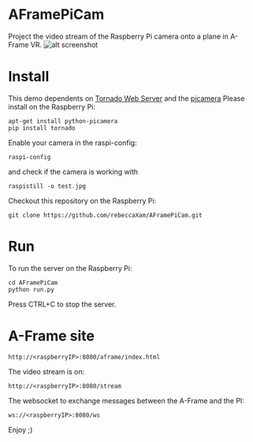 # AFramePiCam
Project the video stream of the Raspberry Pi camera onto a plane in A-Frame VR.
![alt screenshot](https://raw.githubusercontent.com/rebeccaXam/AFramePiCam/master/Screenshot_20170823-103329.png)

# Install
This demo dependents on [Tornado Web Server](http://www.tornadoweb.org/en/stable/) and the [picamera](http://picamera.readthedocs.io/en/release-1.13/)
Please install on the Raspberry Pi:
```
apt-get install python-picamera
pip install tornado
```
Enable your camera in the raspi-config:
```
raspi-config
```
and check if the camera is working with
```
raspistill -o test.jpg
```
Checkout this repository on the Raspberry Pi:
```
git clone https://github.com/rebeccaXam/AFramePiCam.git
```

# Run
To run the server on the Raspberry Pi:
```
cd AFramePiCam
python run.py
```
Press CTRL+C to stop the server.

# A-Frame site
```
http://<raspberryIP>:8080/aframe/index.html
```
The video stream is on:
```
http://<raspberryIP>:8080/stream
```
The websocket to exchange messages between the A-Frame and the PI:
```
ws://<raspberryIP>:8080/ws
```

Enjoy ;)
